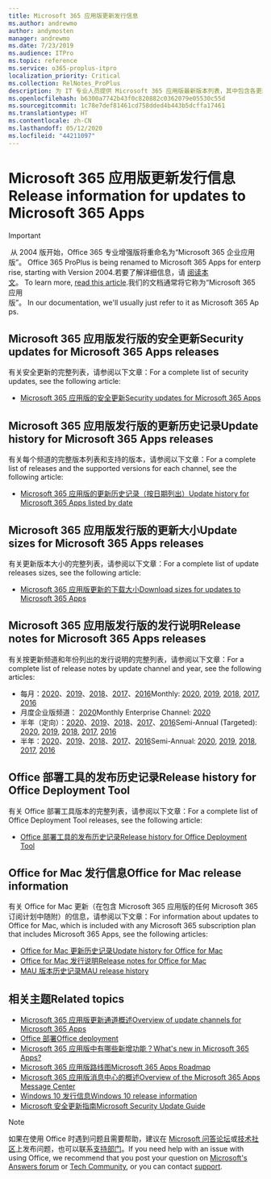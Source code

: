 ```yaml
---
title: Microsoft 365 应用版更新发行信息
ms.author: andrewmo
author: andymosten
manager: andrewmo
ms.date: 7/23/2019
ms.audience: ITPro
ms.topic: reference
ms.service: o365-proplus-itpro
localization_priority: Critical
ms.collection: RelNotes_ProPlus
description: 为 IT 专业人员提供 Microsoft 365 应用版最新版本列表，其中包含各更新通道和发行说明链接以及更新历史记录
ms.openlocfilehash: b6300a7742b43f0c820882c0362079e05530c55d
ms.sourcegitcommit: 1c78e7def81461cd758dded4b443b5dcffa17461
ms.translationtype: HT
ms.contentlocale: zh-CN
ms.lasthandoff: 05/12/2020
ms.locfileid: "44211097"
---
```

# <a name="release-information-for-updates-to-microsoft-365-apps"></a><span data-ttu-id="f9235-103">Microsoft 365 应用版更新发行信息</span><span class="sxs-lookup"><span data-stu-id="f9235-103">Release information for updates to Microsoft 365 Apps</span></span>


> [!IMPORTANT]
><span data-ttu-id="f9235-104"> 从 2004 版开始，Office 365 专业增强版将重命名为“Microsoft 365 企业应用版”。</span><span class="sxs-lookup"><span data-stu-id="f9235-104"> Office 365 ProPlus is being renamed to Microsoft 365 Apps for enterprise, starting with Version 2004.</span></span><span data-ttu-id="f9235-105">若要了解详细信息，请 [阅读本文](https://go.microsoft.com/fwlink/p/?linkid=2123420)。</span><span class="sxs-lookup"><span data-stu-id="f9235-105"> To learn more, [read this article](https://go.microsoft.com/fwlink/p/?linkid=2123420).</span></span><span data-ttu-id="f9235-106">我们的文档通常将它称为“Microsoft 365 应用版”。</span><span class="sxs-lookup"><span data-stu-id="f9235-106"> In our documentation, we'll usually just refer to it as Microsoft 365 Apps.</span></span>


## <a name="security-updates-for-microsoft-365-apps-releases"></a><span data-ttu-id="f9235-107">Microsoft 365 应用版发行版的安全更新</span><span class="sxs-lookup"><span data-stu-id="f9235-107">Security updates for Microsoft 365 Apps releases</span></span>

<span data-ttu-id="f9235-108">有关安全更新的完整列表，请参阅以下文章：</span><span class="sxs-lookup"><span data-stu-id="f9235-108">For a complete list of security updates, see the following article:</span></span>
 - [<span data-ttu-id="f9235-109">Microsoft 365 应用版的安全更新</span><span class="sxs-lookup"><span data-stu-id="f9235-109">Security updates for Microsoft 365 Apps</span></span>](microsoft365-apps-security-updates.md)


## <a name="update-history-for-microsoft-365-apps-releases"></a><span data-ttu-id="f9235-110">Microsoft 365 应用版发行版的更新历史记录</span><span class="sxs-lookup"><span data-stu-id="f9235-110">Update history for Microsoft 365 Apps releases</span></span>

<span data-ttu-id="f9235-111">有关每个频道的完整版本列表和支持的版本，请参阅以下文章：</span><span class="sxs-lookup"><span data-stu-id="f9235-111">For a complete list of releases and the supported versions for each channel, see the following article:</span></span>

- [<span data-ttu-id="f9235-112">Microsoft 365 应用版的更新历史记录（按日期列出）</span><span class="sxs-lookup"><span data-stu-id="f9235-112">Update history for Microsoft 365 Apps listed by date</span></span>](update-history-microsoft365-apps-by-date.md)


 ## <a name="update-sizes-for-microsoft-365-apps-releases"></a><span data-ttu-id="f9235-113">Microsoft 365 应用版发行版的更新大小</span><span class="sxs-lookup"><span data-stu-id="f9235-113">Update sizes for Microsoft 365 Apps releases</span></span>

<span data-ttu-id="f9235-114">有关更新版本大小的完整列表，请参阅以下文章：</span><span class="sxs-lookup"><span data-stu-id="f9235-114">For a complete list of update releases sizes, see the following article:</span></span>
 - [<span data-ttu-id="f9235-115">Microsoft 365 应用版更新的下载大小</span><span class="sxs-lookup"><span data-stu-id="f9235-115">Download sizes for updates to Microsoft 365 Apps</span></span>](download-sizes-microsoft365-apps-updates.md)

## <a name="release-notes-for-microsoft-365-apps-releases"></a><span data-ttu-id="f9235-116">Microsoft 365 应用版发行版的发行说明</span><span class="sxs-lookup"><span data-stu-id="f9235-116">Release notes for Microsoft 365 Apps releases</span></span>

<span data-ttu-id="f9235-117">有关按更新频道和年份列出的发行说明的完整列表，请参阅以下文章：</span><span class="sxs-lookup"><span data-stu-id="f9235-117">For a complete list of release notes by update channel and year, see the following articles:</span></span>
 - <span data-ttu-id="f9235-118">每月：[2020](monthly-channel-2020.md)、[2019](monthly-channel-2019.md)、[2018](monthly-channel-2018.md)、[2017](monthly-channel-2017.md)、[2016](monthly-channel-2016.md)</span><span class="sxs-lookup"><span data-stu-id="f9235-118">Monthly: [2020](monthly-channel-2020.md), [2019](monthly-channel-2019.md), [2018](monthly-channel-2018.md), [2017](monthly-channel-2017.md), [2016](monthly-channel-2016.md)</span></span>
 - <span data-ttu-id="f9235-119">月度企业版频道： [2020](monthly-enterprise-channel-2020.md)</span><span class="sxs-lookup"><span data-stu-id="f9235-119">Monthly Enterprise Channel:  [2020](monthly-enterprise-channel-2020.md)</span></span>
 - <span data-ttu-id="f9235-120">半年（定向）：[2020](semi-annual-channel-targeted-2020.md)、[2019](semi-annual-channel-targeted-2019.md)、[2018](semi-annual-channel-targeted-2018.md)、[2017](semi-annual-channel-targeted-2017.md)、[2016](semi-annual-channel-targeted-2016.md)</span><span class="sxs-lookup"><span data-stu-id="f9235-120">Semi-Annual (Targeted): [2020](semi-annual-channel-targeted-2020.md), [2019](semi-annual-channel-targeted-2019.md), [2018](semi-annual-channel-targeted-2018.md), [2017](semi-annual-channel-targeted-2017.md), [2016](semi-annual-channel-targeted-2016.md)</span></span>
 - <span data-ttu-id="f9235-121">半年：[2020](semi-annual-channel-2020.md)、[2019](semi-annual-channel-2019.md)、[2018](semi-annual-channel-2018.md)、[2017](semi-annual-channel-2017.md)、[2016](semi-annual-channel-2016.md)</span><span class="sxs-lookup"><span data-stu-id="f9235-121">Semi-Annual: [2020](semi-annual-channel-2020.md), [2019](semi-annual-channel-2019.md), [2018](semi-annual-channel-2018.md), [2017](semi-annual-channel-2017.md), [2016](semi-annual-channel-2016.md)</span></span>

 ## <a name="release-history-for-office-deployment-tool"></a><span data-ttu-id="f9235-122">Office 部署工具的发布历史记录</span><span class="sxs-lookup"><span data-stu-id="f9235-122">Release history for Office Deployment Tool</span></span>
 <span data-ttu-id="f9235-123">有关 Office 部署工具版本的完整列表，请参阅以下文章：</span><span class="sxs-lookup"><span data-stu-id="f9235-123">For a complete list of Office Deployment Tool releases, see the following article:</span></span>
 - [<span data-ttu-id="f9235-124">Office 部署工具的发布历史记录</span><span class="sxs-lookup"><span data-stu-id="f9235-124">Release history for Office Deployment Tool</span></span>](ODT-release-history.md)

## <a name="office-for-mac-release-information"></a><span data-ttu-id="f9235-125">Office for Mac 发行信息</span><span class="sxs-lookup"><span data-stu-id="f9235-125">Office for Mac release information</span></span>

<span data-ttu-id="f9235-126">有关 Office for Mac 更新（在包含 Microsoft 365 应用版的任何 Microsoft 365 订阅计划中随附）的信息，请参阅以下文章：</span><span class="sxs-lookup"><span data-stu-id="f9235-126">For information about updates to Office for Mac, which is included with any Microsoft 365 subscription plan that includes Microsoft 365 Apps, see the following articles:</span></span>
 - [<span data-ttu-id="f9235-127">Office for Mac 更新历史记录</span><span class="sxs-lookup"><span data-stu-id="f9235-127">Update history for Office for Mac</span></span>](update-history-office-for-mac.md)
 - [<span data-ttu-id="f9235-128">Office for Mac 发行说明</span><span class="sxs-lookup"><span data-stu-id="f9235-128">Release notes for Office for Mac</span></span>](release-notes-office-for-mac.md)
 - [<span data-ttu-id="f9235-129">MAU 版本历史记录</span><span class="sxs-lookup"><span data-stu-id="f9235-129">MAU release history</span></span>](release-history-microsoft-autoupdate.md)


## <a name="related-topics"></a><span data-ttu-id="f9235-130">相关主题</span><span class="sxs-lookup"><span data-stu-id="f9235-130">Related topics</span></span>

- [<span data-ttu-id="f9235-131">Microsoft 365 应用版更新通道概述</span><span class="sxs-lookup"><span data-stu-id="f9235-131">Overview of update channels for Microsoft 365 Apps</span></span>](https://docs.microsoft.com/deployoffice/overview-of-update-channels-for-office-365-proplus)
- [<span data-ttu-id="f9235-132">Office 部署</span><span class="sxs-lookup"><span data-stu-id="f9235-132">Office deployment</span></span>](https://docs.microsoft.com/deployoffice/)
- [<span data-ttu-id="f9235-133">Microsoft 365 应用版中有哪些新增功能？</span><span class="sxs-lookup"><span data-stu-id="f9235-133">What's new in Microsoft 365 Apps?</span></span>](https://support.office.com/article/95c8d81d-08ba-42c1-914f-bca4603e1426)
- [<span data-ttu-id="f9235-134">Microsoft 365 应用版路线图</span><span class="sxs-lookup"><span data-stu-id="f9235-134">Microsoft 365 Apps Roadmap</span></span>](https://products.office.com/business/office-365-roadmap)
- [<span data-ttu-id="f9235-135">Microsoft 365 应用版消息中心的概述</span><span class="sxs-lookup"><span data-stu-id="f9235-135">Overview of the Microsoft 365 Apps Message Center</span></span>](https://support.office.com/article/38fb3333-bfcc-4340-a37b-deda509c2093)
- [<span data-ttu-id="f9235-136">Windows 10 发行信息</span><span class="sxs-lookup"><span data-stu-id="f9235-136">Windows 10 release information</span></span>](https://www.microsoft.com/itpro/windows-10/release-information)
- [<span data-ttu-id="f9235-137">Microsoft 安全更新指南</span><span class="sxs-lookup"><span data-stu-id="f9235-137">Microsoft Security Update Guide</span></span>](https://portal.msrc.microsoft.com/)

> [!NOTE]
> <span data-ttu-id="f9235-138">如果在使用 Office 时遇到问题且需要帮助，建议在 [Microsoft 问答论坛](https://answers.microsoft.com/)或[技术社区](https://techcommunity.microsoft.com/)上发布问题，也可以联系[支持部门](https://support.microsoft.com/contactus)。</span><span class="sxs-lookup"><span data-stu-id="f9235-138">If you need help with an issue with using Office, we recommend that you post your question on [Microsoft's Answers forum](https://answers.microsoft.com/) or [Tech Community](https://techcommunity.microsoft.com/), or you can contact [support](https://support.microsoft.com/contactus).</span></span>
